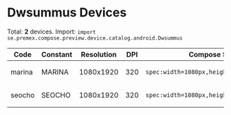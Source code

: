 # Dwsummus Devices

Total: **2** devices. Import: `import se.premex.compose.preview.device.catalog.android.Dwsummus`

| Code | Constant | Resolution | DPI | Compose Spec | Preview Usage |
|------|----------|------------|-----|-------------|---------------|
| marina | MARINA | 1080x1920 | 320 | `spec:width=1080px,height=1920px,dpi=320` | `@Preview(device = Dwsummus.MARINA)` |
| seocho | SEOCHO | 1080x1920 | 320 | `spec:width=1080px,height=1920px,dpi=320` | `@Preview(device = Dwsummus.SEOCHO)` |

<!-- Generated automatically. Do not edit manually. -->
